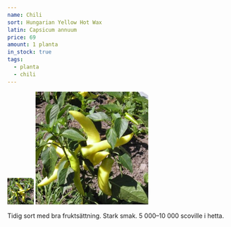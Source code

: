 ```yaml
---
name: Chili
sort: Hungarian Yellow Hot Wax
latin: Capsicum annuum
price: 69
amount: 1 planta
in_stock: true
tags:
  - planta
  - chili
---
```


<img src="/img/plant-chili-hungarian-yellow-hot-wax.jpg" width="60" data-srcset="1x, 1.5x, 2x" alt="Chili Hungarian Yellow Hot Wax" class="thumb">
<img src="/img/plant-chili-hungarian-yellow-hot-wax.jpg" width="256" data-srcset="1x, 1.5x, 2x" alt="Chili Hungarian Yellow Hot Wax">


Tidig sort med bra fruktsättning. Stark smak. 5 000–10 000 scoville i hetta.
